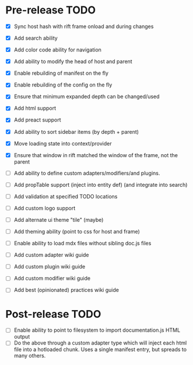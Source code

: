 # Pre-release TODO

- [x] Sync host hash with rift frame onload and during changes
- [x] Add search ability
- [x] Add color code ability for navigation
- [x] Add ability to modify the head of host and parent
- [x] Enable rebuilding of manifest on the fly
- [x] Enable rebuilding of the config on the fly
- [x] Ensure that minimum expanded depth can be changed/used
- [x] Add html support
- [x] Add preact support
- [x] Add ability to sort sidebar items (by depth + parent)
- [x] Move loading state into context/provider
- [x] Ensure that window in rift matched the window of the frame, not the parent
- [ ] Add ability to define custom adapters/modifiers/and plugins.
- [ ] Add propTable support (inject into entity def) (and integrate into search)
- [ ] Add validation at specified TODO locations
- [ ] Add custom logo support
- [ ] Add alternate ui theme "tile" (maybe)
- [ ] Add theming ability (point to css for host and frame)
- [ ] Enable ability to load mdx files without sibling doc.js files

- [ ] Add custom adapter wiki guide
- [ ] Add custom plugin wiki guide
- [ ] Add custom modifier wiki guide
- [ ] Add best (opinionated) practices wiki guide

# Post-release TODO

- [ ] Enable ability to point to filesystem to import documentation.js HTML output
- [ ] Do the above through a custom adapter type which will inject each html file into
a hotloaded chunk. Uses a single manifest entry, but spreads to many others.